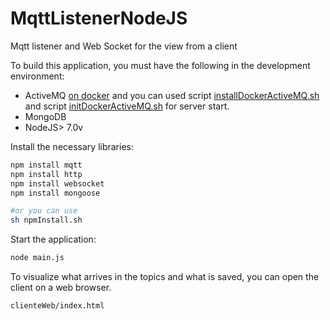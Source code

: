 # MqttListenerNodeJS

Mqtt listener and Web Socket for the view from a client

To build this application, you must have the following in the development environment:

- ActiveMQ [on docker](https://hub.docker.com/r/webcenter/activemq/) and you can used script [installDockerActiveMQ.sh](https://github.com/patriciovergaratobar/MqttListenerNodeJS/blob/master/bashUtils/installDockerActiveMQ.sh) and script [initDockerActiveMQ.sh](https://github.com/patriciovergaratobar/MqttListenerNodeJS/blob/master/bashUtils/initDockerActiveMQ.sh) for server start. 
- MongoDB
- NodeJS> 7.0v

Install the necessary libraries:

```sh
npm install mqtt
npm install http
npm install websocket
npm install mongoose

#or you can use
sh npmInstall.sh
```

Start the application:

```sh
node main.js
```

To visualize what arrives in the topics and what is saved, you can open the client on a web browser.

```sh
clienteWeb/index.html
```
